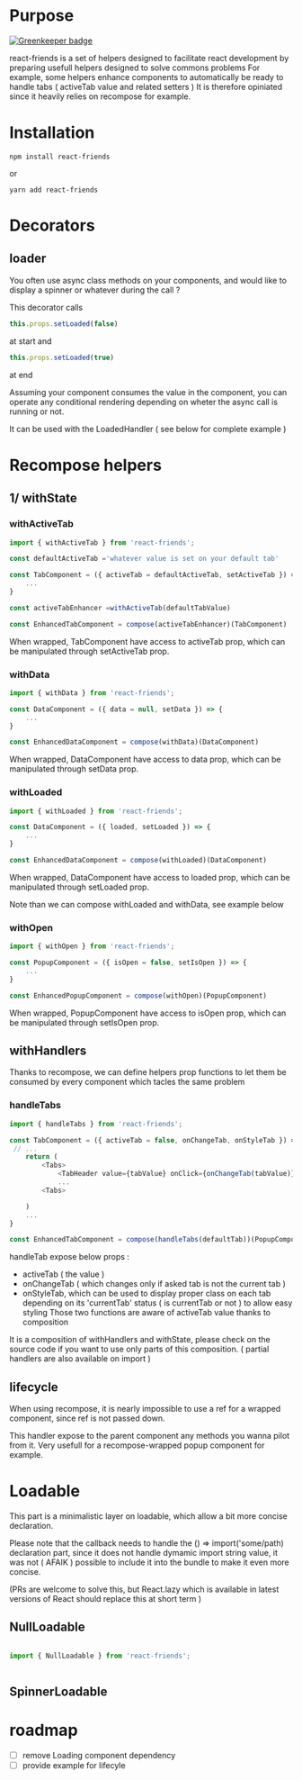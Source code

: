 # Purpose

[![Greenkeeper badge](https://badges.greenkeeper.io/hyphaene-npm/react-friends.svg)](https://greenkeeper.io/)

react-friends is a set of helpers designed to facilitate react development by preparing usefull helpers designed to solve commons problems
For example, some helpers enhance components to automatically be ready to handle tabs ( activeTab value and related setters )
It is therefore opiniated since it heavily relies on recompose for example.

# Installation

```
npm install react-friends
```
or

```
yarn add react-friends
```

# Decorators

## loader

You often use async class methods on your components, and would like to display a spinner or whatever during the call ?

This decorator calls
```javascript
this.props.setLoaded(false)
```
at start and
```javascript
this.props.setLoaded(true)
```
at end

Assuming your component consumes the value in the component, you can operate any conditional rendering depending on wheter the async call is running or not.

It can be used with the LoadedHandler ( see below for complete example )

# Recompose helpers

## 1/ withState

### withActiveTab

```javascript
import { withActiveTab } from 'react-friends';

const defaultActiveTab ='whatever value is set on your default tab'

const TabComponent = ({ activeTab = defaultActiveTab, setActiveTab }) => {
	...
}

const activeTabEnhancer =withActiveTab(defaultTabValue)

const EnhancedTabComponent = compose(activeTabEnhancer)(TabComponent)
```

When wrapped, TabComponent have access to activeTab prop, which can be manipulated through setActiveTab prop.

### withData


```javascript
import { withData } from 'react-friends';

const DataComponent = ({ data = null, setData }) => {
	...
}

const EnhancedDataComponent = compose(withData)(DataComponent)
```

When wrapped, DataComponent have access to data prop, which can be manipulated through setData prop.

### withLoaded


```javascript
import { withLoaded } from 'react-friends';

const DataComponent = ({ loaded, setLoaded }) => {
	...
}

const EnhancedDataComponent = compose(withLoaded)(DataComponent)
```

When wrapped, DataComponent have access to loaded prop, which can be manipulated through setLoaded prop.


Note than we can compose withLoaded and withData, see example below

### withOpen

```javascript
import { withOpen } from 'react-friends';

const PopupComponent = ({ isOpen = false, setIsOpen }) => {
	...
}

const EnhancedPopupComponent = compose(withOpen)(PopupComponent)
```

When wrapped, PopupComponent have access to isOpen prop, which can be manipulated through setIsOpen prop.


## withHandlers

Thanks to recompose, we can define helpers prop functions to let them be consumed by every component which tacles the same problem

### handleTabs

```javascript
import { handleTabs } from 'react-friends';

const TabComponent = ({ activeTab = false, onChangeTab, onStyleTab }) => {
 // ...
	return (
		<Tabs>
			<TabHeader value={tabValue} onClick={onChangeTab(tabValue)} classNames={onStyleTab(tabValue)} />
			...
		<Tabs>

	)
	...
}

const EnhancedTabComponent = compose(handleTabs(defaultTab))(PopupComponent)
```

handleTab expose below props  :
- activeTab ( the value )
- onChangeTab ( which changes only if asked tab is not the current tab )
- onStyleTab, which can be used to display proper class on each tab depending on its 'currentTab' status ( is currentTab or not ) to allow easy styling
Those two functions are aware of activeTab value thanks to composition

It is a composition of withHandlers and withState, please check on the source code if you want to use only parts of this composition. ( partial handlers are also available on import )



## lifecycle

When using recompose, it is nearly impossible to use a ref for a wrapped component, since ref is not passed down.

This handler expose to the parent component any methods you wanna pilot from it.
Very usefull for a recompose-wrapped popup component for example.


# Loadable

This part is a minimalistic layer on loadable, which allow a bit more concise declaration.

Please note that the callback needs to handle the () => import('some/path) declaration part, since it does not handle dymamic import string value, it was not ( AFAIK ) possible to include it into the bundle to make it even more concise.


(PRs are welcome to solve this, but React.lazy which is available in latest versions of React should replace this at short term )

## NullLoadable

```javascript

import { NullLoadable } from 'react-friends';



```

## SpinnerLoadable




# roadmap

- [ ] remove Loading component dependency
- [ ] provide example for lifecyle
